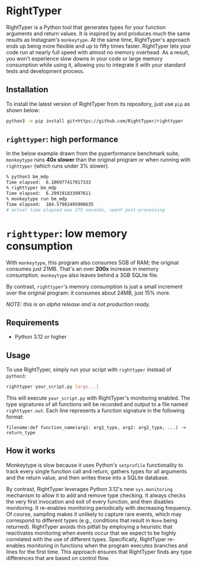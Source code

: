 # RightTyper

RightTyper is a Python tool that generates types for your function
arguments and return values. It is inspired by and produces much the
same results as Instagram's `monkeytype`.  At the same time,
RightTyper's approach ends up being more flexible and up to fifty
times faster. RightTyper lets your code run at nearly full speed with
almost no memory overhead. As a result, you won't experience slow
downs in your code or large memory consumption while using it,
allowing you to integrate it with your standard tests and development
process.

## Installation

To install the latest version of RightTyper from its repository,
just use `pip` as shown below:

```bash
python3 -m pip install git+https://github.com/RightTyper/righttyper
```

## `righttyper`: high performance

In the below example drawn from the pyperformance benchmark suite,
`monkeytype` runs **40x slower** than the original program or when
running with `righttyper` (which runs under 3% slower).

```bash
% python3 bm_mdp          
Time elapsed:  6.106977417017333
% righttyper bm_mdp
Time elapsed:  6.299191833997611
% monkeytype run bm_mdp
Time elapsed:  184.57902495900635
# actual time elapsed was 275 seconds, spent post-processing
```

# `righttyper`: low memory consumption

With `monkeytype`, this program also consumes 5GB of RAM; the original
consumes just 21MB. That's an over **200x** increase in memory
consumption. `monkeytype` also leaves behind a 3GB SQLite file.

By contrast, `righttyper`'s memory consumption is just a small
increment over the original program: it consumes about 24MB, just 15%
more.

_NOTE: this is an alpha release and is not production ready._

## Requirements

- Python 3.12 or higher

## Usage

To use RightTyper, simply run your script with `righttyper` instead of `python3`:

```bash
righttyper your_script.py [args...]
```

This will execute `your_script.py` with RightTyper's monitoring enabled. The type signatures of all functions will be recorded and output to a file named `righttyper.out`. Each line represents a function signature in the following format:

```
filename:def function_name(arg1: arg1_type, arg2: arg2_type, ...) -> return_type
```

## How it works

Monkeytype is slow because it uses Python's `setprofile` functionality
to track every single function call and return, gathers types for all
arguments and the return value, and then writes these into a SQLite
database.

By contrast, RightTyper leverages Python 3.12's new `sys.monitoring`
mechanism to allow it to add and remove type checking. It always
checks the very first invocation and exit of every function, and then
disables monitoring. It re-enables monitoring periodically with
decreasing frequency. Of course, sampling makes it unlikely to capture
rare events, which may correspond to different types (e.g., conditions
that result in `None` being returned). RightTyper avoids this pitfall
by employing a heuristic that reactivates monitoring when events occur
that we expect to be highly correlated with the use of different
types. Specifically, RightTyper re-enables monitoring in functions
when the program executes branches and lines for the first time. This
approach ensures that RightTyper finds any type differences that are
based on control flow.
